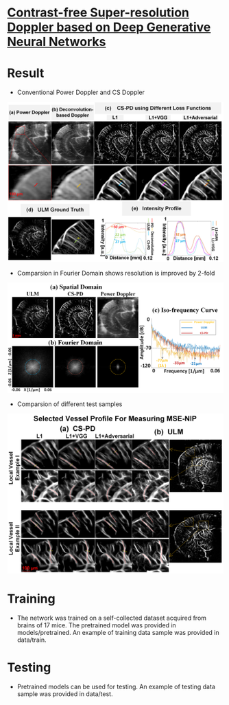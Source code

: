 # [Contrast-free Super-resolution Doppler based on Deep Generative Neural Networks](https://ieeexplore.ieee.org/document/10214598)

# Result
- Conventional Power Doppler and CS Doppler
 <img src="imgs/Compare1.PNG" width="800px"/>

- Comparsion in Fourier Domain shows resolution is improved by 2-fold
 <img src="imgs/FourierCompare.PNG" width="800px"/>

- Comparsion of different test samples
 <img src="imgs/Compare2.PNG" width="800px"/>

# Training
- The network was trained on a self-collected dataset acquired from brains of 17 mice. The pretrained model was provided in models/pretrained. An example of training data sample was provided in data/train. 

# Testing
- Pretrained models can be used for testing. An example of testing data sample was provided in data/test. 


